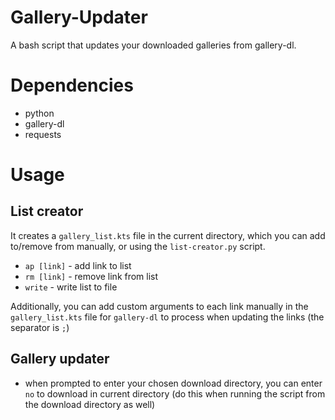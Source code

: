 # Gallery-Updater
A bash script that updates your downloaded galleries from gallery-dl.

# Dependencies
- python
- gallery-dl
- requests

# Usage
## List creator
It creates a ```gallery_list.kts``` file in the current directory, which you can add to/remove from manually, or using the `list-creator.py` script.
- ```ap [link]``` - add link to list
- ```rm [link]``` - remove link from list
- ```write``` - write list to file

Additionally, you can add custom arguments to each link manually in the ```gallery_list.kts``` file for ```gallery-dl``` to process when updating the links (the separator is `;`)
## Gallery updater
- when prompted to enter your chosen download directory, you can enter ```no``` to download in current directory (do this when running the script from the download directory as well)
